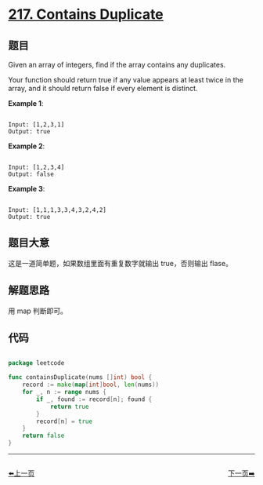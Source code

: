# [217. Contains Duplicate](https://leetcode.com/problems/contains-duplicate/)

## 题目

Given an array of integers, find if the array contains any duplicates.

Your function should return true if any value appears at least twice in the array, and it should return false if every element is distinct.


**Example 1**:

```

Input: [1,2,3,1]
Output: true

```
**Example 2**:

```

Input: [1,2,3,4]
Output: false

```

**Example 3**:

```

Input: [1,1,1,3,3,4,3,2,4,2]
Output: true

```

## 题目大意

这是一道简单题，如果数组里面有重复数字就输出 true，否则输出 flase。

## 解题思路

用 map 判断即可。


## 代码

```go

package leetcode

func containsDuplicate(nums []int) bool {
	record := make(map[int]bool, len(nums))
	for _, n := range nums {
		if _, found := record[n]; found {
			return true
		}
		record[n] = true
	}
	return false
}

```


----------------------------------------------
<div style="display: flex;justify-content: space-between;align-items: center;">
<p><a href="https://books.halfrost.com/leetcode/ChapterFour/0216.Combination-Sum-III/">⬅️上一页</a></p>
<p><a href="https://books.halfrost.com/leetcode/ChapterFour/0218.The-Skyline-Problem/">下一页➡️</a></p>
</div>
